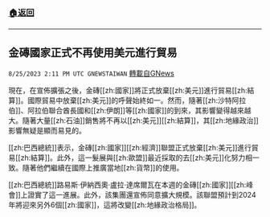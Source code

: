 ###  [:house:返回](README.md)
---


## 金磚國家正式不再使用美元進行貿易
`8/25/2023 2:11 PM UTC GNEWSTAIWAN` [轉載自GNews](https://gnews.org/articles/1598172)



  
現在，在宣佈擴張之後，金磚[[zh:國家]]將正式放棄[[zh:美元]]進行貿易[[zh:結算]]。國際貿易中放棄[[zh:美元]]的呼聲始終如一。然而，隨著[[zh:沙特阿拉伯]]、阿拉伯聯合酋長國和[[zh:伊朗]]等[[zh:國家]]的到來，其影響變得越來越大。隨著大量[[zh:石油]]銷售將不再以[[zh:美元]][[zh:結算]]，其[[zh:地緣政治]]影響無疑是顯而易見的。 

[[zh:巴西總統]]表示，金磚[[zh:國家]][[zh:經濟]]聯盟正式放棄[[zh:美元]]進行貿易[[zh:結算]]。此外，這一髮展與[[zh:歐盟]]最近採取的去[[zh:美元]]化努力相一致。隨著他們繼續在國際上推廣當地[[zh:貨幣]]的使用。 

  

[[zh:巴西總統]]路易斯·伊納西奧·盧拉·達席爾瓦在本週的金磚[[zh:國家]][[zh:峰會]]上證實了這一進展。此外，該集團還宣佈同意擴大規模。該聯盟預計到2024年將迎來另外6個[[zh:國家]]，這將改變[[zh:地緣政治格局]]。
